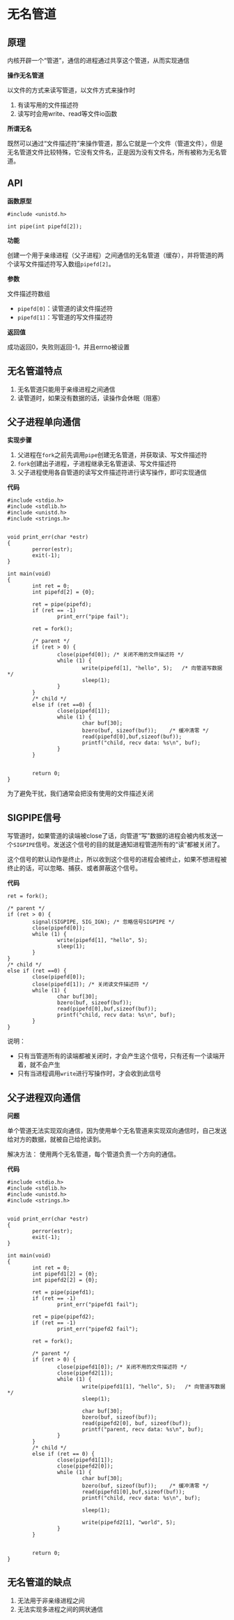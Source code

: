 # 无名管道

## 原理

内核开辟一个“管道”，通信的进程通过共享这个管道，从而实现通信

**操作无名管道**

以文件的方式来读写管道，以文件方式来操作时

1. 有读写用的文件描述符
2. 读写时会用write、read等文件io函数

**所谓无名**

既然可以通过“文件描述符”来操作管道，那么它就是一个文件（管道文件），但是无名管道文件比较特殊，它没有文件名，正是因为没有文件名，所有被称为无名管道。

## API

**函数原型**

```
#include <unistd.h>

int pipe(int pipefd[2]);
```

**功能**

创建一个用于亲缘进程（父子进程）之间通信的无名管道（缓存），并将管道的两个读写文件描述符写入数组`pipefd[2]`。

**参数**

文件描述符数组

- `pipefd[0]`：读管道的读文件描述符
- `pipefd[1]`：写管道的写文件描述符

**返回值**

成功返回0，失败则返回-1，并且errno被设置

## 无名管道特点

1. 无名管道只能用于亲缘进程之间通信
2. 读管道时，如果没有数据的话，读操作会休眠（阻塞）



## 父子进程单向通信

**实现步骤**

1. 父进程在`fork`之前先调用`pipe`创建无名管道，并获取读、写文件描述符
2. `fork`创建出子进程，子进程继承无名管道读、写文件描述符
3. 父子进程使用各自管道的读写文件描述符进行读写操作，即可实现通信

**代码**

```
#include <stdio.h>
#include <stdlib.h>
#include <unistd.h>
#include <strings.h>


void print_err(char *estr)
{
        perror(estr);
        exit(-1);
}

int main(void)
{
        int ret = 0;
        int pipefd[2] = {0};

        ret = pipe(pipefd);
        if (ret == -1)
                print_err("pipe fail");

        ret = fork();

        /* parent */
        if (ret > 0) {
                close(pipefd[0]); /* 关闭不用的文件描述符 */
                while (1) {
                        write(pipefd[1], "hello", 5);   /* 向管道写数据 */
                        sleep(1);
                }
        }
        /* child */
        else if (ret ==0) {
                close(pipefd[1]);
                while (1) {
                        char buf[30];
                        bzero(buf, sizeof(buf));    /* 缓冲清零 */
                        read(pipefd[0],buf,sizeof(buf));
                        printf("child, recv data: %s\n", buf);
                }
        }


        return 0;
}
```

为了避免干扰，我们通常会把没有使用的文件描述关闭

## SIGPIPE信号

写管道时，如果管道的读端被close了话，向管道“写”数据的进程会被内核发送一个`SIGPIPE`信号。发送这个信号的目的就是通知进程管道所有的“读”都被关闭了。

这个信号的默认动作是终止，所以收到这个信号的进程会被终止，如果不想进程被终止的话，可以忽略、捕获、或者屏蔽这个信号。

**代码**

```
ret = fork();

/* parent */
if (ret > 0) {
        signal(SIGPIPE, SIG_IGN); /* 忽略信号SIGPIPE */
        close(pipefd[0]);
        while (1) {
                write(pipefd[1], "hello", 5);  
                sleep(1);
        }
}
/* child */
else if (ret ==0) {
        close(pipefd[0]);
        close(pipefd[1]); /* 关闭读文件描述符 */
        while (1) {
                char buf[30];
                bzero(buf, sizeof(buf));   
                read(pipefd[0],buf,sizeof(buf));
                printf("child, recv data: %s\n", buf);
        }
}
```
说明：

- 只有当管道所有的读端都被关闭时，才会产生这个信号，只有还有一个读端开着，就不会产生
- 只有当进程调用`write`进行写操作时，才会收到此信号

## 父子进程双向通信

**问题**

单个管道无法实现双向通信，因为使用单个无名管道来实现双向通信时，自己发送给对方的数据，就被自己给抢读到。

解决方法：
使用两个无名管道，每个管道负责一个方向的通信。

**代码**

```
#include <stdio.h>
#include <stdlib.h>
#include <unistd.h>
#include <strings.h>


void print_err(char *estr)
{
        perror(estr);
        exit(-1);
}

int main(void)
{
        int ret = 0;
        int pipefd1[2] = {0};
        int pipefd2[2] = {0};

        ret = pipe(pipefd1);
        if (ret == -1)
                print_err("pipefd1 fail");

        ret = pipe(pipefd2);
        if (ret == -1)
                print_err("pipefd2 fail");

        ret = fork();

        /* parent */
        if (ret > 0) {
                close(pipefd1[0]); /* 关闭不用的文件描述符 */
                close(pipefd2[1]);
                while (1) {
                        write(pipefd1[1], "hello", 5);   /* 向管道写数据 */
                        sleep(1);

                        char buf[30];
                        bzero(buf, sizeof(buf));
                        read(pipefd2[0], buf, sizeof(buf));
                        printf("parent, recv data: %s\n", buf);
                }
        }
        /* child */
        else if (ret == 0) {
                close(pipefd1[1]);
                close(pipefd2[0]);
                while (1) {
                        char buf[30];
                        bzero(buf, sizeof(buf));    /* 缓冲清零 */
                        read(pipefd1[0],buf,sizeof(buf));
                        printf("child, recv data: %s\n", buf);

                        sleep(1);

                        write(pipefd2[1], "world", 5);
                }
        }


        return 0;
}
```

## 无名管道的缺点

1. 无法用于非亲缘进程之间
2. 无法实现多进程之间的网状通信
